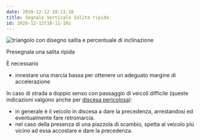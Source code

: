 ```yaml
---
date: 2020-12-12 18:11:18
title: Segnale Verticale Salita ripida
id: 2020-12-12t18-11-18z
---
```


![triangolo con disegno salita e percentuale di
inclinazione](./images/salita-ripida.png)

Presegnala una salita ripida

È necessario

- innestare una marcia bassa per ottenere un adeguato margine di accelerazione

In caso di strada a doppio senso con passaggio di veicoli difficile (queste
indicazioni valgono anche per [discesa pericolosa](./2020-12-12t17-56-29z.md)):

- in generale è il veicolo in discesa a dare la precedenza, arrestandosi ed
  eventualmente fare retromarcia.
- nel caso della presenza di una piazzola di scambio, spetta al veicolo più
  vicino ad essa accostare e dare la precedenza.
